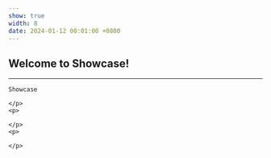 ```yaml
---
show: true
width: 8
date: 2024-01-12 00:01:00 +0800
---
```


<div class="p-4">
    <h2>Welcome to Showcase!</h2>
    <hr />
    <p>
        <code>Showcase</code> 
    </p>
    <p>
        
    </p>
    <p>
        
    </p>
    <p>
        
    </p>
</div>